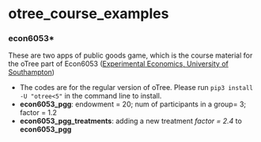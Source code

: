# otree_course_examples
### econ6053*
These are two apps of public goods game, which is the course material for the oTree part of Econ6053 ([Experimental Economics, University of Southampton](https://www.southampton.ac.uk/courses/modules/econ6053))
* The codes are for the regular version of oTree. Please run ```pip3 install -U "otree<5"``` in the command line to install. 
* **econ6053_pgg**: endowment = 20; num of participants in a group= 3; factor = 1.2
* **econ6053_pgg_treatments**: adding a new treatment _factor = 2.4_ to **econ6053_pgg**
